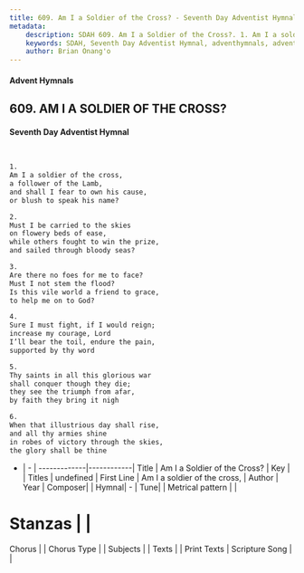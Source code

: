 ```yaml
---
title: 609. Am I a Soldier of the Cross? - Seventh Day Adventist Hymnal
metadata:
    description: SDAH 609. Am I a Soldier of the Cross?. 1. Am I a soldier of the cross, a follower of the Lamb, and shall I fear to own his cause, or blush to speak his name?
    keywords: SDAH, Seventh Day Adventist Hymnal, adventhymnals, advent hymnals, Am I a Soldier of the Cross?, Am I a soldier of the cross, 
    author: Brian Onang'o
---
```


#### Advent Hymnals
## 609. AM I A SOLDIER OF THE CROSS?
#### Seventh Day Adventist Hymnal

```txt


1.
Am I a soldier of the cross,
a follower of the Lamb,
and shall I fear to own his cause,
or blush to speak his name?

2.
Must I be carried to the skies
on flowery beds of ease,
while others fought to win the prize,
and sailed through bloody seas?

3.
Are there no foes for me to face?
Must I not stem the flood?
Is this vile world a friend to grace,
to help me on to God?

4.
Sure I must fight, if I would reign;
increase my courage, Lord
I’ll bear the toil, endure the pain,
supported by thy word

5.
Thy saints in all this glorious war
shall conquer though they die;
they see the triumph from afar,
by faith they bring it nigh

6.
When that illustrious day shall rise,
and all thy armies shine
in robes of victory through the skies,
the glory shall be thine


```

- |   -  |
-------------|------------|
Title | Am I a Soldier of the Cross? |
Key |  |
Titles | undefined |
First Line | Am I a soldier of the cross, |
Author | 
Year | 
Composer|  |
Hymnal|  - |
Tune|  |
Metrical pattern | |
# Stanzas |  |
Chorus |  |
Chorus Type |  |
Subjects |  |
Texts |  |
Print Texts | 
Scripture Song |  |
  

